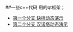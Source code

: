 ##一些c++代码 用的qt框架；
* [第一个分支 快排动态演示](https://github.com/caiandong/mycpp_code/tree/qt5.9_quicksort_demo)  
* [第二个分支 汉诺塔动态演示](https://github.com/caiandong/mycpp_code/tree/qt5.9_hano_recursion_demo)

